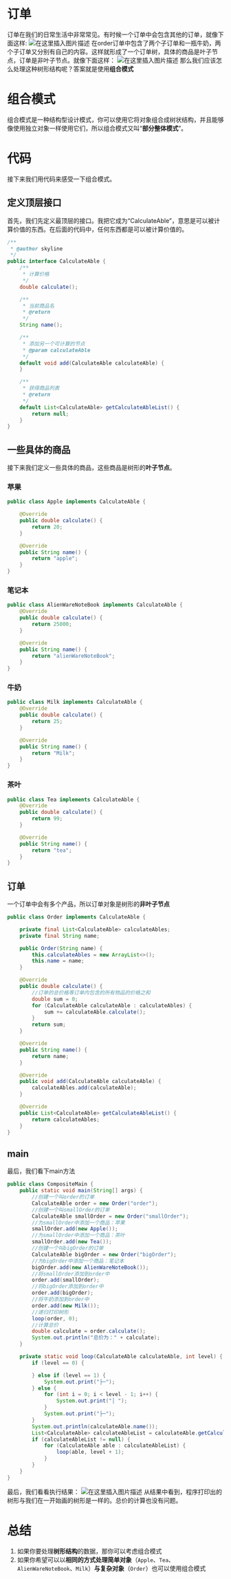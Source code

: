 # 订单

订单在我们的日常生活中非常常见。有时候一个订单中会包含其他的订单，就像下面这样:
![在这里插入图片描述](https://img-blog.csdnimg.cn/96a8748e00f74ffc85ffc39fa77e2da4.png?x-oss-process=image/watermark,type_d3F5LXplbmhlaQ,shadow_50,text_Q1NETiBAc2t5bGluZV93eA==,size_20,color_FFFFFF,t_70,g_se,x_16)
在order订单中包含了两个子订单和一瓶牛奶，两个子订单又分别有自己的内容。这样就形成了一个订单树，具体的商品是叶子节点，订单是非叶子节点。就像下面这样：
![在这里插入图片描述](https://img-blog.csdnimg.cn/6dc6fa3e716c449f994b4532ac1e3c91.png?x-oss-process=image/watermark,type_d3F5LXplbmhlaQ,shadow_50,text_Q1NETiBAc2t5bGluZV93eA==,size_14,color_FFFFFF,t_70,g_se,x_16)
那么我们应该怎么处理这种树形结构呢？答案就是使用**组合模式**

# 组合模式

组合模式是一种结构型设计模式，你可以使用它将对象组合成树状结构，并且能够像使用独立对象一样使用它们，所以组合模式又叫“**部分整体模式**”。

# 代码

接下来我们用代码来感受一下组合模式。

## 定义顶层接口

首先，我们先定义最顶层的接口。我把它成为“CalculateAble”，意思是可以被计算价值的东西。在后面的代码中，任何东西都是可以被计算价值的。

```java
/**
 * @author skyline
 */
public interface CalculateAble {
    /**
     * 计算价格
     */
    double calculate();

    /**
     * 当前商品名
     * @return
     */
    String name();

    /**
     * 添加另一个可计算的节点
     * @param calculateAble
     */
    default void add(CalculateAble calculateAble) {
    }

    /**
     * 获得商品列表
     * @return
     */
    default List<CalculateAble> getCalculateAbleList() {
        return null;
    }
}
```

## 一些具体的商品

接下来我们定义一些具体的商品，这些商品是树形的**叶子节点**。

### 苹果

```java
public class Apple implements CalculateAble {

    @Override
    public double calculate() {
        return 20;
    }

    @Override
    public String name() {
        return "apple";
    }
}
```

### 笔记本

```java
public class AlienWareNoteBook implements CalculateAble {
    @Override
    public double calculate() {
        return 25000;
    }

    @Override
    public String name() {
        return "alienWareNoteBook";
    }
}
```

### 牛奶

```java
public class Milk implements CalculateAble {
    @Override
    public double calculate() {
        return 25;
    }

    @Override
    public String name() {
        return "Milk";
    }
}
```

### 茶叶

```java
public class Tea implements CalculateAble {
    @Override
    public double calculate() {
        return 99;
    }

    @Override
    public String name() {
        return "tea";
    }
}
```

## 订单

一个订单中会有多个产品，所以订单对象是树形的**非叶子节点**

```java
public class Order implements CalculateAble {

    private final List<CalculateAble> calculateAbles;
    private final String name;

    public Order(String name) {
        this.calculateAbles = new ArrayList<>();
        this.name = name;
    }

    @Override
    public double calculate() {
        //订单的总价格等订单内包含的所有物品的价格之和
        double sum = 0;
        for (CalculateAble calculateAble : calculateAbles) {
            sum += calculateAble.calculate();
        }
        return sum;
    }

    @Override
    public String name() {
        return name;
    }

    @Override
    public void add(CalculateAble calculateAble) {
        calculateAbles.add(calculateAble);
    }

    @Override
    public List<CalculateAble> getCalculateAbleList() {
        return calculateAbles;
    }
}
```

## main

最后，我们看下main方法

```java
public class CompositeMain {
    public static void main(String[] args) {
        //创建一个叫order的订单
        CalculateAble order = new Order("order");
        //创建一个叫smallOrder的订单
        CalculateAble smallOrder = new Order("smallOrder");
        //为smallOrder中添加一个商品：苹果
        smallOrder.add(new Apple());
        //为smallOrder中添加一个商品：茶叶
        smallOrder.add(new Tea());
        //创建一个叫bigOrder的订单
        CalculateAble bigOrder = new Order("bigOrder");
        //为bigOrder中添加一个商品：笔记本
        bigOrder.add(new AlienWareNoteBook());
        //将smallOrder添加到order中
        order.add(smallOrder);
        //将bigOrder添加到order中
        order.add(bigOrder);
        //将牛奶添加到order中
        order.add(new Milk());
        //递归打印树形
        loop(order, 0);
        //计算总价
        double calculate = order.calculate();
        System.out.println("总价为：" + calculate);
    }

    private static void loop(CalculateAble calculateAble, int level) {
        if (level == 0) {

        } else if (level == 1) {
            System.out.print("├─");
        } else {
            for (int i = 0; i < level - 1; i++) {
                System.out.print("│ ");
            }
            System.out.print("├─");
        }
        System.out.println(calculateAble.name());
        List<CalculateAble> calculateAbleList = calculateAble.getCalculateAbleList();
        if (calculateAbleList != null) {
            for (CalculateAble able : calculateAbleList) {
                loop(able, level + 1);
            }
        }
    }
}
```

最后，我们看看执行结果：
![在这里插入图片描述](https://img-blog.csdnimg.cn/c5f4cd6b46ed48c2be4e4ff47c5d7cf0.png?x-oss-process=image/watermark,type_d3F5LXplbmhlaQ,shadow_50,text_Q1NETiBAc2t5bGluZV93eA==,size_20,color_FFFFFF,t_70,g_se,x_16)
从结果中看到，程序打印出的树形与我们在一开始画的树形是一样的。总价的计算也没有问题。

# 总结

1. 如果你要处理**树形结构**的数据，那你可以考虑组合模式
2. 如果你希望可以以**相同的方式处理简单对象**（`Apple`、`Tea`、`AlienWareNoteBook`、`Milk`）**与复杂对象**（`Order`）也可以使用组合模式

